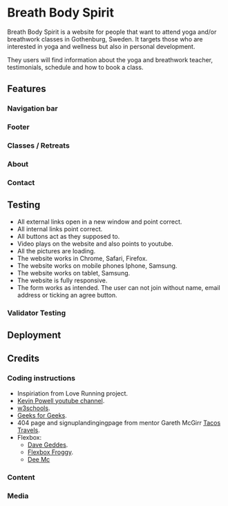 # Breath Body Spirit

Breath Body Spirit is a website for people that want to attend yoga and/or breathwork classes in Gothenburg, Sweden. It targets those who are interested in yoga and wellness but also in personal development.

They users will find information about the yoga and breathwork teacher, testimonials, schedule and how to book a class.

## Features

### Navigation bar

### Footer

### Classes / Retreats

### About

### Contact

## Testing
* All external links open in a new window and point correct.
* All internal links point correct.
* All buttons act as they supposed to.
* Video plays on the website and also points to youtube.
* All the pictures are loading.
* The website works in Chrome, Safari, Firefox. 
* The website works on mobile phones Iphone, Samsung.
* The website works on tablet, Samsung.
* The website is fully responsive.
* The form works as intended. The user can not join without name, email address or ticking an agree button.

### Validator Testing

## Deployment

## Credits
### Coding instructions
* Inspiriation from Love Running project.
* [Kevin Powell youtube channel](https://www.youtube.com/@KevinPowell "Kevin Powell").
* [w3schools](https://www.w3schools.com/ "w3shools").
* [Geeks for Geeks](https://www.geeksforgeeks.org/ "Geeks for Geeks").
* 404 page and signuplandingingpage from mentor Gareth McGirr [Tacos Travels](https://gareth-mcgirr.github.io/tacos-travels/index.html "Tacos Travels").
* Flexbox:
  * [Dave Geddes](https://mastery.games/flexboxzombies/chapter/2/level/22 "Flexbox Zombies").
  * [Flexbox Froggy](https://flexboxfroggy.com/ "Flexbox Froggy").
  * [Dee Mc](https://www.youtube.com/@IonaFrisbee "Dee Mc")

### Content

### Media

